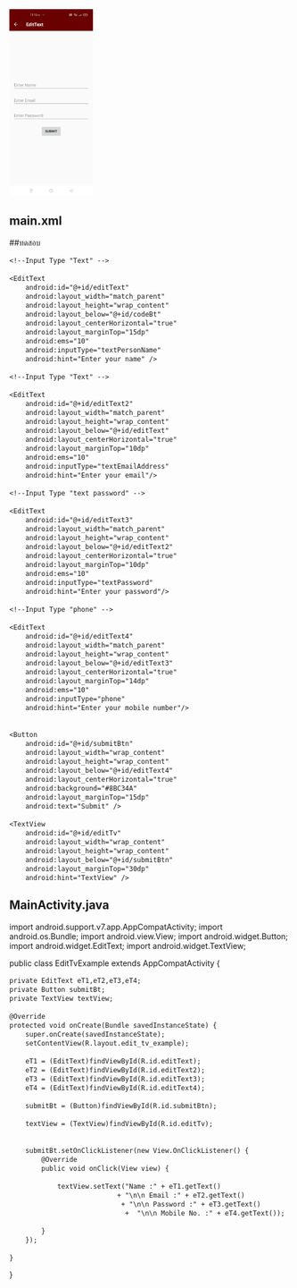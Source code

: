   <img src="https://github.com/savat/test/raw/master/Screenshot_2021-04-02-11-15-25-14_aaebab3cd38c5a49d15f36adf0fb8bcc.jpg" width="150"> 

## main.xml
##ทดสอบ
  
<?xml version="1.0" encoding="utf-8"?>
<RelativeLayout xmlns:android="http://schemas.android.com/apk/res/android"
    android:layout_width="match_parent"
    android:layout_height="match_parent">

    <!--Input Type "Text" -->

    <EditText
        android:id="@+id/editText"
        android:layout_width="match_parent"
        android:layout_height="wrap_content"
        android:layout_below="@+id/codeBt"
        android:layout_centerHorizontal="true"
        android:layout_marginTop="15dp"
        android:ems="10"
        android:inputType="textPersonName"
        android:hint="Enter your name" />

    <!--Input Type "Text" -->

    <EditText
        android:id="@+id/editText2"
        android:layout_width="match_parent"
        android:layout_height="wrap_content"
        android:layout_below="@+id/editText"
        android:layout_centerHorizontal="true"
        android:layout_marginTop="10dp"
        android:ems="10"
        android:inputType="textEmailAddress"
        android:hint="Enter your email"/>

    <!--Input Type "text password" -->

    <EditText
        android:id="@+id/editText3"
        android:layout_width="match_parent"
        android:layout_height="wrap_content"
        android:layout_below="@+id/editText2"
        android:layout_centerHorizontal="true"
        android:layout_marginTop="10dp"
        android:ems="10"
        android:inputType="textPassword"
        android:hint="Enter your password"/>

    <!--Input Type "phone" -->

    <EditText
        android:id="@+id/editText4"
        android:layout_width="match_parent"
        android:layout_height="wrap_content"
        android:layout_below="@+id/editText3"
        android:layout_centerHorizontal="true"
        android:layout_marginTop="14dp"
        android:ems="10"
        android:inputType="phone"
        android:hint="Enter your mobile number"/>


    <Button
        android:id="@+id/submitBtn"
        android:layout_width="wrap_content"
        android:layout_height="wrap_content"
        android:layout_below="@+id/editText4"
        android:layout_centerHorizontal="true"
        android:background="#8BC34A"
        android:layout_marginTop="15dp"
        android:text="Submit" />

    <TextView
        android:id="@+id/editTv"
        android:layout_width="wrap_content"
        android:layout_height="wrap_content"
        android:layout_below="@+id/submitBtn"
        android:layout_marginTop="30dp"
        android:hint="TextView" />


</RelativeLayout>



## MainActivity.java

import android.support.v7.app.AppCompatActivity;
import android.os.Bundle;
import android.view.View;
import android.widget.Button;
import android.widget.EditText;
import android.widget.TextView;


public class EditTvExample extends AppCompatActivity {

    private EditText eT1,eT2,eT3,eT4;
    private Button submitBt;
    private TextView textView;

    @Override
    protected void onCreate(Bundle savedInstanceState) {
        super.onCreate(savedInstanceState);
        setContentView(R.layout.edit_tv_example);

        eT1 = (EditText)findViewById(R.id.editText);
        eT2 = (EditText)findViewById(R.id.editText2);
        eT3 = (EditText)findViewById(R.id.editText3);
        eT4 = (EditText)findViewById(R.id.editText4);

        submitBt = (Button)findViewById(R.id.submitBtn);

        textView = (TextView)findViewById(R.id.editTv);


        submitBt.setOnClickListener(new View.OnClickListener() {
            @Override
            public void onClick(View view) {

                textView.setText("Name :" + eT1.getText()
                               + "\n\n Email :" + eT2.getText()
                                + "\n\n Password :" + eT3.getText()
                                 +  "\n\n Mobile No. :" + eT4.getText());

            }
        });

    }

}

     
